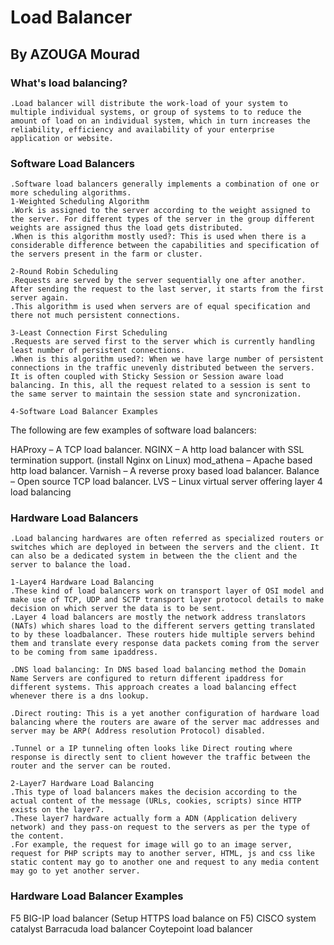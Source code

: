 # Load Balancer
## By AZOUGA Mourad

### What's load balancing?
	.Load balancer will distribute the work-load of your system to multiple individual systems, or group of systems to to reduce the amount of load on an individual system, which in turn increases the reliability, efficiency and availability of your enterprise application or website.

### Software Load Balancers
	.Software load balancers generally implements a combination of one or more scheduling algorithms.
	1-Weighted Scheduling Algorithm
	.Work is assigned to the server according to the weight assigned to the server. For different types of the server in the group different weights are assigned thus the load gets distributed.
	.When is this algorithm mostly used?: This is used when there is a considerable difference between the capabilities and specification of the servers present in the farm or cluster.

	2-Round Robin Scheduling
	.Requests are served by the server sequentially one after another. After sending the request to the last server, it starts from the first server again.
	.This algorithm is used when servers are of equal specification and there not much persistent connections.

	3-Least Connection First Scheduling
	.Requests are served first to the server which is currently handling least number of persistent connections.
	.When is this algorithm used?: When we have large number of persistent connections in the traffic unevenly distributed between the servers. It is often coupled with Sticky Session or Session aware load balancing. In this, all the request related to a session is sent to the same server to maintain the session state and syncronization.

	4-Software Load Balancer Examples
The following are few examples of software load balancers:

HAProxy – A TCP load balancer.
NGINX – A http load balancer with SSL termination support. (install Nginx on Linux)
mod_athena – Apache based http load balancer.
Varnish – A reverse proxy based load balancer.
Balance – Open source TCP load balancer.
LVS – Linux virtual server offering layer 4 load balancing

### Hardware Load Balancers
	.Load balancing hardwares are often referred as specialized routers or switches which are deployed in between the servers and the client. It can also be a dedicated system in between the the client and the server to balance the load.

	1-Layer4 Hardware Load Balancing
	.These kind of load balancers work on transport layer of OSI model and make use of TCP, UDP and SCTP transport layer protocol details to make decision on which server the data is to be sent.
	.Layer 4 load balancers are mostly the network address translators (NATs) which shares load to the different servers getting translated to by these loadbalancer. These routers hide multiple servers behind them and translate every response data packets coming from the server to be coming from same ipaddress.

	.DNS load balancing: In DNS based load balancing method the Domain Name Servers are configured to return different ipaddress for different systems. This approach creates a load balancing effect whenever there is a dns lookup.

	.Direct routing: This is a yet another configuration of hardware load balancing where the routers are aware of the server mac addresses and server may be ARP( Address resolution Protocol) disabled.

	.Tunnel or a IP tunneling often looks like Direct routing where response is directly sent to client however the traffic between the router and the server can be routed.

	2-Layer7 Hardware Load Balancing
	.This type of load balancers makes the decision according to the actual content of the message (URLs, cookies, scripts) since HTTP exists on the layer7.
	.These layer7 hardware actually form a ADN (Application delivery network) and they pass-on request to the servers as per the type of the content.
	.For example, the request for image will go to an image server, request for PHP scripts may to another server, HTML, js and css like static content may go to another one and request to any media content may go to yet another server.

### Hardware Load Balancer Examples
F5 BIG-IP load balancer (Setup HTTPS load balance on F5)
CISCO system catalyst
Barracuda load balancer
Coytepoint load balancer
